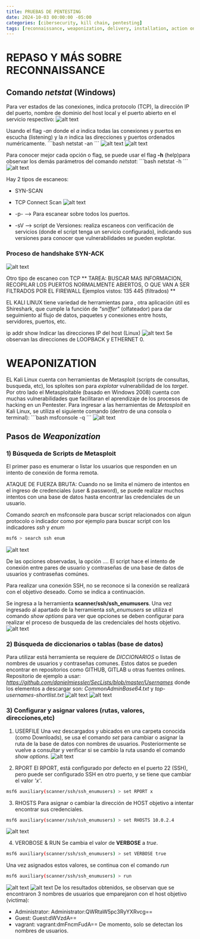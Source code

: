 ```yaml
---
title: PRUEBAS DE PENTESTING
date: 2024-10-03 00:00:00 -05:00
categories: [cibersecurity, kill chain, pentesting]
tags: [reconnaissance, weaponization, delivery, installation, action on object, kali, metasploit]  # TAG names should always be lowercase
---
```


# REPASO Y MÁS SOBRE RECONNAISSANCE 
##  Comando *netstat* (Windows)

Para ver estados de las conexiones, indica protocolo (TCP), la dirección IP del puerto, nombre de dominio del host local y el puerto abierto en el servicio respectivo:
![alt text](/assets/images/image12.png)

Usando el flag *-an* donde el *a* indica todas las conexiones y puertos en escucha (listening) y la *n* indica las direcciones y puertos ordenados numéricamente.
´´´bash
netstat -an
´´´
![alt text](/assets/images/image17.png)
![alt text](/assets/images/image13.png)


Para  conocer mejor cada opción o flag, se puede usar el flag **-h** (help)para observar los demás parámetros del comando *netstat*:
´´´bash
netstat -h
´´´
![alt text](/assets/images/image11.png)


Hay 2 tipos de escaneos:
- SYN-SCAN

- TCP Connect Scan
![alt text](/assets/images/image10.png)

- -p- --> Para escanear sobre todos los puertos.
- -sV --> script de Versiones: realiza escaneos con verificación de servicios (donde el script tenga un servicio configurado), indicando sus versiones para conocer que vulnerabilidades se pueden explotar.

### Proceso de handshake SYN-ACK
![alt text](/assets/images/image14.png)

Otro tipo de escaneo con TCP
** TAREA: BUSCAR MAS INFORMACION, RECOPILAR LOS PUERTOS NORMALMENTE ABIERTOS, O QUE VAN A SER FILTRADOS POR EL FIREWALL
Ejemplos vistos: 135 445 (filtrados) **

EL KALI LINUX tiene variedad de herramientas para , otra aplicación útil es Shireshark, que cumple la función de _"sniffer"_ (olfateador) para dar seguimiento al flujo de datos, paquetes y conexiones entre hosts, servidores, puertos, etc.

ip addr show
Indicar las direcciones IP del host (Linux)
![alt text](/assets/images/image15.png)
Se observan las direcciones de LOOPBACK y ETHERNET 0.

# WEAPONIZATION
EL Kali Linux cuenta con herramientas de Metasploit (scripts de consultas, busqueda, etc), los sploites son para *explotar* vulnerabilidad de los *target*. Por otro lado el Metasploitable (basado en Windows 2008) cuenta con muchas vulnerabilidades que facilitaran el aprendizaje de los procesos de hacking en un Pentester. 
Para ingresar a las herramientas de *Metasploit* en Kali Linux, se utiliza el siguiente comando (dentro de una consola o terminal):
´´´bash
msfconsole -q
´´´
![alt text](/assets/images/msfconsole.png)


## Pasos de *Weaponization*
### 1) Búsqueda de Scripts de Metasploit
El primer paso es enumerar o listar los usuarios que responden en un intento de conexión de forma remota. 

ATAQUE DE FUERZA BRUTA: Cuando no se limita el número de intentos en el ingreso de credenciales (user & password), se puede realizar muchos intentos con una base de datos hasta encontrar las credenciales de un usuario.

Comando *search* en msfconsole para buscar script relacionados con algun protocolo o indicador como por ejemplo para buscar script con los indicadores *ssh* y *enum*

```bash
msf6 > search ssh enum
```
![alt text](/assets/images/image16.png)

De las opciones observadas, la opción ....
El script hace el intento de conexión entre pares de usuario y contraseñas de una base de datos de usuarios y contraseñas comúnes.

Para realizar una conexión SSH, no se reconoce si la conexión se realizará con el objetivo deseado. Como se indica a continuación.

Se ingresa a la herramienta **scanner/ssh/ssh_enumusers**. Una vez ingresado al apartado de la herramienta *ssh_enumusers* se utiliza el comando *show options* para ver que opciones se deben configurar para realizar el proceso de busqueda de las credenciales del hosts objetivo.
![alt text](/assets/images/enumusers.png)

### 2) Búsqueda de diccionarios o tablas (base de datos)
Para utilizar está herramienta se requiere de *DICCIONARIOS* o listas de nombres de usuarios y contraseñas comunes. Estos datos se pueden encontrar en repositorios como GITHUB, GITLAB u otras fuentes onlines.
Repositorio de ejemplo a usar: *https://github.com/danielmiessler/SecLists/blob/master/Usernames* donde los elementos a descargar son: *CommonAdminBase64.txt* y *top-usernames-shortlist.txt*
![alt text](/assets/images/seclist_usernames.png)
![alt text](/assets/images/seclists.png)

### 3) Configurar y asignar valores (rutas, valores, direcciones,etc)
1) USERFILE
Una vez descargados y ubicados en una carpeta conocida (como Downloads), se usa el comando *set* para cambiar o asignar la ruta de la base de datos con nombres de usuarios. Posteriormente se vuelve a consultar y verificar si se cambio la ruta usando el comando *show options*.
![alt text](/assets/images/setUserFile.png)

2) RPORT
El RPORT, está configurado por defecto en el puerto 22 (SSH), pero puede ser configurado SSH en otro puerto, y se tiene que cambiar el valor *'x'*.
```bash
msf6 auxiliary(scanner/ssh/ssh_enumusers) > set RPORT x
```
3) RHOSTS
Para asignar o cambiar la dirección de HOST objetivo a intentar encontrar sus credenciales.
```bash
msf6 auxiliary(scanner/ssh/ssh_enumusers) > set RHOSTS 10.0.2.4
```
![alt text](/assets/images/Rhosts_options.png)

4) VEROBOSE & RUN
Se cambia el valor de **VERBOSE** a *true*. 
```bash
msf6 auxiliary(scanner/ssh/ssh_enumusers) > set VERBOSE true
```
Una vez asignados estos valores, se continua con el comando *run*
```bash
msf6 auxiliary(scanner/ssh/ssh_enumusers) > run
```
![alt text](/assets/images/run_enum_match.png)
![alt text](/assets/images/run_enum_match2.png)
De los resultados obtenidos, se observan que se encontraron 3 nombres de usuarios que emparejaron con el host objetivo (victima):
- Administrator: Administrator:QWRtaW5pc3RyYXRvcg==
- Guest: Guest:dWVzdA==
- vagrant: vagrant:dmFncmFudA==
De momento, solo se detectan los nombres de usuarios.











